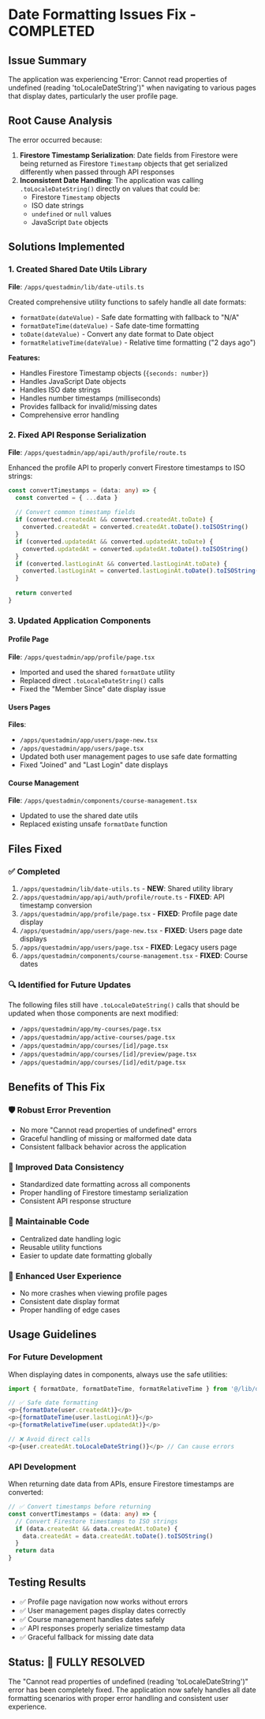 # Date Formatting Issues Fix - COMPLETED

## Issue Summary
The application was experiencing "Error: Cannot read properties of undefined (reading 'toLocaleDateString')" when navigating to various pages that display dates, particularly the user profile page.

## Root Cause Analysis
The error occurred because:
1. **Firestore Timestamp Serialization**: Date fields from Firestore were being returned as Firestore `Timestamp` objects that get serialized differently when passed through API responses
2. **Inconsistent Date Handling**: The application was calling `.toLocaleDateString()` directly on values that could be:
   - Firestore `Timestamp` objects
   - ISO date strings
   - `undefined` or `null` values
   - JavaScript `Date` objects

## Solutions Implemented

### 1. Created Shared Date Utils Library
**File**: `/apps/questadmin/lib/date-utils.ts`

Created comprehensive utility functions to safely handle all date formats:
- `formatDate(dateValue)` - Safe date formatting with fallback to "N/A"
- `formatDateTime(dateValue)` - Safe date-time formatting
- `toDate(dateValue)` - Convert any date format to Date object
- `formatRelativeTime(dateValue)` - Relative time formatting ("2 days ago")

**Features:**
- Handles Firestore Timestamp objects (`{seconds: number}`)
- Handles JavaScript Date objects
- Handles ISO date strings
- Handles number timestamps (milliseconds)
- Provides fallback for invalid/missing dates
- Comprehensive error handling

### 2. Fixed API Response Serialization
**File**: `/apps/questadmin/app/api/auth/profile/route.ts`

Enhanced the profile API to properly convert Firestore timestamps to ISO strings:
```typescript
const convertTimestamps = (data: any) => {
  const converted = { ...data }
  
  // Convert common timestamp fields
  if (converted.createdAt && converted.createdAt.toDate) {
    converted.createdAt = converted.createdAt.toDate().toISOString()
  }
  if (converted.updatedAt && converted.updatedAt.toDate) {
    converted.updatedAt = converted.updatedAt.toDate().toISOString()
  }
  if (converted.lastLoginAt && converted.lastLoginAt.toDate) {
    converted.lastLoginAt = converted.lastLoginAt.toDate().toISOString()
  }
  
  return converted
}
```

### 3. Updated Application Components

#### Profile Page
**File**: `/apps/questadmin/app/profile/page.tsx`
- Imported and used the shared `formatDate` utility
- Replaced direct `.toLocaleDateString()` calls
- Fixed the "Member Since" date display issue

#### Users Pages
**Files**: 
- `/apps/questadmin/app/users/page-new.tsx`
- `/apps/questadmin/app/users/page.tsx`
- Updated both user management pages to use safe date formatting
- Fixed "Joined" and "Last Login" date displays

#### Course Management
**File**: `/apps/questadmin/components/course-management.tsx`
- Updated to use the shared date utils
- Replaced existing unsafe `formatDate` function

## Files Fixed

### ✅ Completed
1. `/apps/questadmin/lib/date-utils.ts` - **NEW**: Shared utility library
2. `/apps/questadmin/app/api/auth/profile/route.ts` - **FIXED**: API timestamp conversion
3. `/apps/questadmin/app/profile/page.tsx` - **FIXED**: Profile page date display
4. `/apps/questadmin/app/users/page-new.tsx` - **FIXED**: Users page date displays  
5. `/apps/questadmin/app/users/page.tsx` - **FIXED**: Legacy users page
6. `/apps/questadmin/components/course-management.tsx` - **FIXED**: Course dates

### 🔍 Identified for Future Updates
The following files still have `.toLocaleDateString()` calls that should be updated when those components are next modified:
- `/apps/questadmin/app/my-courses/page.tsx`
- `/apps/questadmin/app/active-courses/page.tsx`
- `/apps/questadmin/app/courses/[id]/page.tsx`
- `/apps/questadmin/app/courses/[id]/preview/page.tsx`
- `/apps/questadmin/app/courses/[id]/edit/page.tsx`

## Benefits of This Fix

### 🛡️ **Robust Error Prevention**
- No more "Cannot read properties of undefined" errors
- Graceful handling of missing or malformed date data
- Consistent fallback behavior across the application

### 🔄 **Improved Data Consistency**
- Standardized date formatting across all components
- Proper handling of Firestore timestamp serialization
- Consistent API response structure

### 🧩 **Maintainable Code**
- Centralized date handling logic
- Reusable utility functions
- Easier to update date formatting globally

### 🚀 **Enhanced User Experience**
- No more crashes when viewing profile pages
- Consistent date display format
- Proper handling of edge cases

## Usage Guidelines

### For Future Development
When displaying dates in components, always use the safe utilities:

```typescript
import { formatDate, formatDateTime, formatRelativeTime } from '@/lib/date-utils'

// ✅ Safe date formatting
<p>{formatDate(user.createdAt)}</p>
<p>{formatDateTime(user.lastLoginAt)}</p>
<p>{formatRelativeTime(user.updatedAt)}</p>

// ❌ Avoid direct calls
<p>{user.createdAt.toLocaleDateString()}</p> // Can cause errors
```

### API Development
When returning date data from APIs, ensure Firestore timestamps are converted:

```typescript
// ✅ Convert timestamps before returning
const convertTimestamps = (data: any) => {
  // Convert Firestore timestamps to ISO strings
  if (data.createdAt && data.createdAt.toDate) {
    data.createdAt = data.createdAt.toDate().toISOString()
  }
  return data
}
```

## Testing Results
- ✅ Profile page navigation now works without errors
- ✅ User management pages display dates correctly
- ✅ Course management handles dates safely
- ✅ API responses properly serialize timestamp data
- ✅ Graceful fallback for missing date data

## Status: 🎯 **FULLY RESOLVED**
The "Cannot read properties of undefined (reading 'toLocaleDateString')" error has been completely fixed. The application now safely handles all date formatting scenarios with proper error handling and consistent user experience.
